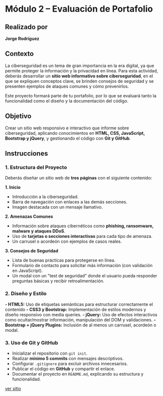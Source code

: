 # Módulo 2 – Evaluación de Portafolio

## Realizado por

**Jorge Rodríguez**

## Contexto

La ciberseguridad es un tema de gran importancia en la era digital, ya que permite proteger la información y la privacidad en línea. Para esta actividad, deberás desarrollar un **sitio web informativo sobre ciberseguridad**, en el que se expliquen conceptos clave, se brinden consejos de seguridad y se presenten ejemplos de ataques comunes y cómo prevenirlos.

Este proyecto formará parte de tu portafolio, por lo que se evaluará tanto la funcionalidad como el diseño y la documentación del código.

## Objetivo

Crear un sitio web responsivo e interactivo que informe sobre ciberseguridad, aplicando conocimientos en **HTML, CSS, JavaScript, Bootstrap y jQuery**, y gestionando el código con **Git y GitHub**.

## Instrucciones

### 1. Estructura del Proyecto

Deberás diseñar un sitio web de **tres páginas** con el siguiente contenido:

  **1. Inicio**

  - Introducción a la ciberseguridad.
  - Barra de navegación con enlaces a las demás secciones.
  - Imagen destacada con un mensaje llamativo.

  **2. Amenazas Comunes**

  - Información sobre ataques cibernéticos como **phishing, ransomware, malware y ataques DDoS**.
  - Uso de **tarjetas o secciones interactivas** para cada tipo de amenaza.
  - Un carrusel o acordeón con ejemplos de casos reales.

  **3. Consejos de Seguridad**

  - Lista de buenas prácticas para protegerse en línea.
  - Formulario de contacto para solicitar más información (con validación en JavaScript).
  - Un modal con un "test de seguridad" donde el usuario pueda responder preguntas básicas y recibir retroalimentación.

### 2. Diseño y Estilo

  **- HTML5:** Uso de etiquetas semánticas para estructurar correctamente el contenido
  **- CSS3 y Bootstrap:** Implementación de estilos modernos y diseño responsivo con media queries.
  **- jQuery:** Uso de efectos interactivos como ocultar/mostrar información, manipulación del DOM y validaciones.
  **- Bootstrap + jQuery Plugins:** Inclusión de al menos un carrusel, acordeón o modal.

### 3. Uso de Git y GitHub

  - Inicializar el repositorio con `git init`.
  - Realizar **mínimo 5 commits** con mensajes descriptivos.
  - Configurar `.gitignore` para excluir archivos innecesarios.
  - Publicar el código en **GitHub** y compartir el enlace.
  - Documentar el proyecto en `README.md`, explicando su estructura y funcionalidad.

  [ver sitio](https://jokercg.github.io/Evaluacion-del-modulo-2-Jorge-Rodriguez/)